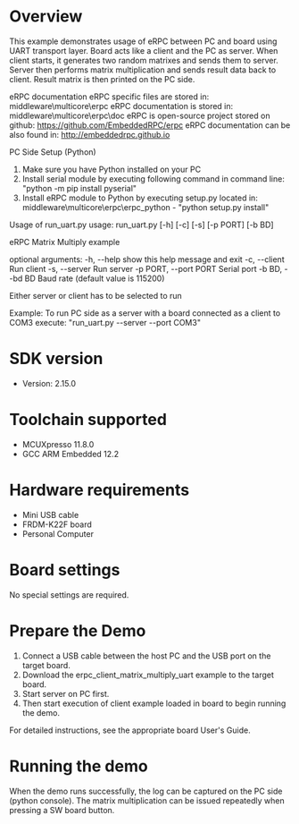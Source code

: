 Overview
========
This example demonstrates usage of eRPC between PC and board using UART transport layer.
Board acts like a client and the PC as server. When client starts, it generates two random
matrixes and sends them to server. Server then performs matrix multiplication and sends
result data back to client. Result matrix is then printed on the PC side.

eRPC documentation
eRPC specific files are stored in: middleware\multicore\erpc
eRPC documentation is stored in: middleware\multicore\erpc\doc
eRPC is open-source project stored on github: https://github.com/EmbeddedRPC/erpc
eRPC documentation can be also found in: http://embeddedrpc.github.io

PC Side Setup (Python)
1. Make sure you have Python installed on your PC
2. Install serial module by executing following command in command line: "python -m pip install pyserial"
3. Install eRPC module to Python by executing setup.py located in: middleware\multicore\erpc\erpc_python - "python setup.py install"

Usage of run_uart.py
usage: run_uart.py [-h] [-c] [-s] [-p PORT] [-b BD]

eRPC Matrix Multiply example

optional arguments:
  -h, --help            show this help message and exit
  -c, --client          Run client
  -s, --server          Run server
  -p PORT, --port PORT  Serial port
  -b BD, --bd BD        Baud rate (default value is 115200)

Either server or client has to be selected to run

Example:
To run PC side as a server with a board connected as a client to COM3 execute:
"run_uart.py --server --port COM3"

SDK version
===========
- Version: 2.15.0

Toolchain supported
===================
- MCUXpresso  11.8.0
- GCC ARM Embedded  12.2

Hardware requirements
=====================
- Mini USB cable
- FRDM-K22F board
- Personal Computer

Board settings
==============
No special settings are required.

Prepare the Demo
================
1.  Connect a USB cable between the host PC and the USB port on the target board.
2.  Download the erpc_client_matrix_multiply_uart example to the target board.
3.  Start server on PC first.
4.  Then start execution of client example loaded in board to begin running the demo.

For detailed instructions, see the appropriate board User's Guide.

Running the demo
================
When the demo runs successfully, the log can be captured on the PC side (python console).
The matrix multiplication can be issued repeatedly when pressing a SW board button.
